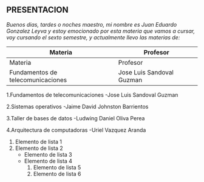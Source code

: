 ## PRESENTACION ##

_Buenos dias, tardes o noches maestro, mi nombre es Juan Eduardo Gonzalez Leyva y estoy emocionado por esta materia que vamos a cursar, voy cursando el sexto semestre, y actualmente llevo las materias de:_


| Materia | Profesor |
| ----------- | ----------- |
| Materia | Profesor |
| Fundamentos de telecomunicaciones | Jose Luis Sandoval Guzman |


1.Fundamentos de telecomunicaciones
-Jose Luis Sandoval Guzman

2.Sistemas operativos
    -Jaime David Johnston Barrientos

3.Taller de bases de datos
    -Ludwing Daniel Oliva Perea

4.Arquitectura de computadoras
    -Uriel Vazquez Aranda





1. Elemento de lista 1
2.  Elemento de lista 2
    - Elemento de lista 3
    - Elemento de lista 4
        1. Elemento de lista 5
        2. Elemento de lista 6
